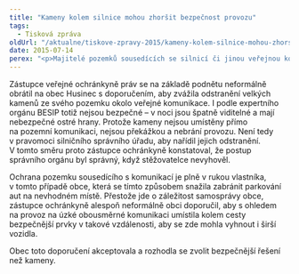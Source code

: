 ```yaml
---
title: "Kameny kolem silnice mohou zhoršit bezpečnost provozu"
tags:
  - Tisková zpráva
oldUrl: "/aktualne/tiskove-zpravy-2015/kameny-kolem-silnice-mohou-zhorsit-bezpecnost-provozu"
date: 2015-07-14
perex: "<p>Majitelé pozemků sousedících se silnicí či jinou veřejnou komunikací, by měli zvažovat bezpečnostní hledisko, než kolem cesty umístí velké kameny. Vhodnější je použít jiné, bezpečnější prvky, které budou viditelné i v noci (např. sloupky s reflexními prvky). Současně je na místě zvažovat i jejich vzdálenost od cesty tak, aby se například projíždějící auta bezpečně vyhnula.</p>"
---
```


<!-- imported from the old website -->

<p>Zástupce veřejné ochránkyně práv se na základě podnětu neformálně obrátil na obec Husinec s doporučením, aby zvážila odstranění velkých kamenů ze svého pozemku okolo veřejné komunikace. I podle expertního orgánu BESIP totiž nejsou bezpečné – v noci jsou špatně viditelné a mají nebezpečné ostré hrany. Protože kameny nejsou umístěny přímo na pozemní komunikaci, nejsou překážkou a nebrání provozu. Není tedy v pravomoci silničního správního úřadu, aby nařídil jejich odstranění. V tomto směru proto zástupce ochránkyně konstatoval, že postup správního orgánu byl správný, když stěžovatelce nevyhověl.</p><p>Ochrana pozemku sousedícího s komunikací je plně v rukou vlastníka, v tomto případě obce, která se tímto způsobem snažila zabránit parkování aut na nevhodném místě. Přestože jde o záležitost samosprávy obce, zástupce ochránkyně alespoň neformálně obci doporučil, aby s ohledem na provoz na úzké obousměrné komunikaci umístila kolem cesty bezpečnější prvky v takové vzdálenosti, aby se zde mohla vyhnout i širší vozidla.</p>Obec toto doporučení akceptovala a rozhodla se zvolit bezpečnější řešení než kameny.

